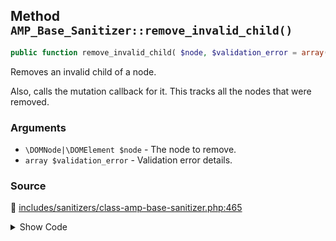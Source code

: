 ## Method `AMP_Base_Sanitizer::remove_invalid_child()`

```php
public function remove_invalid_child( $node, $validation_error = array() );
```

Removes an invalid child of a node.

Also, calls the mutation callback for it. This tracks all the nodes that were removed.

### Arguments

* `\DOMNode|\DOMElement $node` - The node to remove.
* `array $validation_error` - Validation error details.

### Source

:link: [includes/sanitizers/class-amp-base-sanitizer.php:465](../../includes/sanitizers/class-amp-base-sanitizer.php#L465-L487)

<details>
<summary>Show Code</summary>

```php
public function remove_invalid_child( $node, $validation_error = [] ) {
	if ( DevMode::isExemptFromValidation( $node ) ) {
		return false;
	}
	// Prevent double-reporting nodes that are rejected for sanitization.
	if ( isset( $this->nodes_to_keep[ $node->nodeName ] ) && in_array( $node, $this->nodes_to_keep[ $node->nodeName ], true ) ) {
		return false;
	}
	$should_remove = $this->should_sanitize_validation_error( $validation_error, compact( 'node' ) );
	if ( $should_remove ) {
		if ( null === $node->parentNode ) {
			// Node no longer exists.
			return $should_remove;
		}
		$node->parentNode->removeChild( $node );
	} else {
		$this->nodes_to_keep[ $node->nodeName ][] = $node;
	}
	return $should_remove;
}
```

</details>
